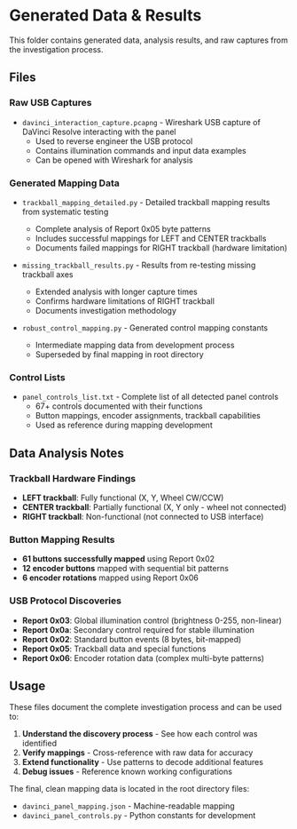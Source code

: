 # Generated Data & Results

This folder contains generated data, analysis results, and raw captures from the investigation process.

## Files

### Raw USB Captures

- `davinci_interaction_capture.pcapng` - Wireshark USB capture of DaVinci Resolve interacting with the panel
  - Used to reverse engineer the USB protocol
  - Contains illumination commands and input data examples
  - Can be opened with Wireshark for analysis

### Generated Mapping Data

- `trackball_mapping_detailed.py` - Detailed trackball mapping results from systematic testing

  - Complete analysis of Report 0x05 byte patterns
  - Includes successful mappings for LEFT and CENTER trackballs
  - Documents failed mappings for RIGHT trackball (hardware limitation)

- `missing_trackball_results.py` - Results from re-testing missing trackball axes

  - Extended analysis with longer capture times
  - Confirms hardware limitations of RIGHT trackball
  - Documents investigation methodology

- `robust_control_mapping.py` - Generated control mapping constants
  - Intermediate mapping data from development process
  - Superseded by final mapping in root directory

### Control Lists

- `panel_controls_list.txt` - Complete list of all detected panel controls
  - 67+ controls documented with their functions
  - Button mappings, encoder assignments, trackball capabilities
  - Used as reference during mapping development

## Data Analysis Notes

### Trackball Hardware Findings

- **LEFT trackball**: Fully functional (X, Y, Wheel CW/CCW)
- **CENTER trackball**: Partially functional (X, Y only - wheel not connected)
- **RIGHT trackball**: Non-functional (not connected to USB interface)

### Button Mapping Results

- **61 buttons successfully mapped** using Report 0x02
- **12 encoder buttons** mapped with sequential bit patterns
- **6 encoder rotations** mapped using Report 0x06

### USB Protocol Discoveries

- **Report 0x03**: Global illumination control (brightness 0-255, non-linear)
- **Report 0x0a**: Secondary control required for stable illumination
- **Report 0x02**: Standard button events (8 bytes, bit-mapped)
- **Report 0x05**: Trackball data and special functions
- **Report 0x06**: Encoder rotation data (complex multi-byte patterns)

## Usage

These files document the complete investigation process and can be used to:

1. **Understand the discovery process** - See how each control was identified
2. **Verify mappings** - Cross-reference with raw data for accuracy
3. **Extend functionality** - Use patterns to decode additional features
4. **Debug issues** - Reference known working configurations

The final, clean mapping data is located in the root directory files:

- `davinci_panel_mapping.json` - Machine-readable mapping
- `davinci_panel_controls.py` - Python constants for development
